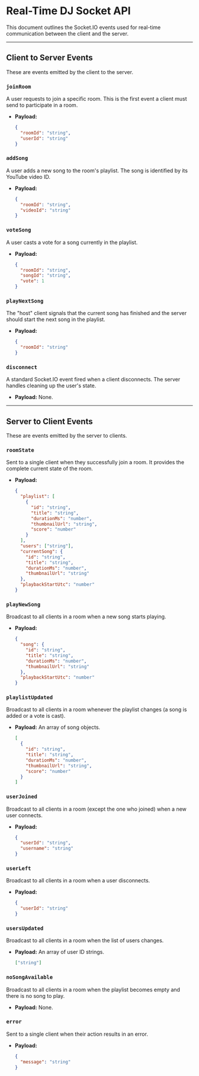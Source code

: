 
# Real-Time DJ Socket API

This document outlines the Socket.IO events used for real-time communication between the client and the server.

---

## Client to Server Events

These are events emitted by the client to the server.

### `joinRoom`

A user requests to join a specific room. This is the first event a client must send to participate in a room.

-   **Payload:**
    ```json
    {
      "roomId": "string",
      "userId": "string"
    }
    ```

### `addSong`

A user adds a new song to the room's playlist. The song is identified by its YouTube video ID.

-   **Payload:**
    ```json
    {
      "roomId": "string",
      "videoId": "string"
    }
    ```

### `voteSong`

A user casts a vote for a song currently in the playlist.

-   **Payload:**
    ```json
    {
      "roomId": "string",
      "songId": "string",
      "vote": 1
    }
    ```

### `playNextSong`

The "host" client signals that the current song has finished and the server should start the next song in the playlist.

-   **Payload:**
    ```json
    {
      "roomId": "string"
    }
    ```

### `disconnect`

A standard Socket.IO event fired when a client disconnects. The server handles cleaning up the user's state.

-   **Payload:** None.

---

## Server to Client Events

These are events emitted by the server to clients.

### `roomState`

Sent to a single client when they successfully join a room. It provides the complete current state of the room.

-   **Payload:**
    ```json
    {
      "playlist": [
        {
          "id": "string",
          "title": "string",
          "durationMs": "number",
          "thumbnailUrl": "string",
          "score": "number"
        }
      ],
      "users": ["string"],
      "currentSong": {
        "id": "string",
        "title": "string",
        "durationMs": "number",
        "thumbnailUrl": "string"
      },
      "playbackStartUtc": "number"
    }
    ```

### `playNewSong`

Broadcast to all clients in a room when a new song starts playing.

-   **Payload:**
    ```json
    {
      "song": {
        "id": "string",
        "title": "string",
        "durationMs": "number",
        "thumbnailUrl": "string"
      },
      "playbackStartUtc": "number"
    }
    ```

### `playlistUpdated`

Broadcast to all clients in a room whenever the playlist changes (a song is added or a vote is cast).

-   **Payload:** An array of song objects.
    ```json
    [
      {
        "id": "string",
        "title": "string",
        "durationMs": "number",
        "thumbnailUrl": "string",
        "score": "number"
      }
    ]
    ```

### `userJoined`

Broadcast to all clients in a room (except the one who joined) when a new user connects.

-   **Payload:**
    ```json
    {
      "userId": "string",
      "username": "string"
    }
    ```

### `userLeft`

Broadcast to all clients in a room when a user disconnects.

-   **Payload:**
    ```json
    {
      "userId": "string"
    }
    ```

### `usersUpdated`

Broadcast to all clients in a room when the list of users changes.

-   **Payload:** An array of user ID strings.
    ```json
    ["string"]
    ```

### `noSongAvailable`

Broadcast to all clients in a room when the playlist becomes empty and there is no song to play.

-   **Payload:** None.

### `error`

Sent to a single client when their action results in an error.

-   **Payload:**
    ```json
    {
      "message": "string"
    }
    ```

